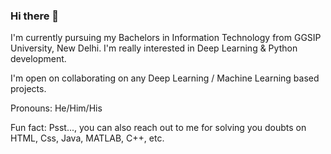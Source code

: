 ### Hi there 👋

I'm currently pursuing my Bachelors in Information Technology from GGSIP University, New Delhi. I'm really interested in Deep Learning & Python development. 

I'm open on collaborating on any Deep Learning / Machine Learning based projects. 


Pronouns: He/Him/His

Fun fact: Psst..., you can also reach out to me for solving you doubts on HTML, Css, Java, MATLAB, C++, etc.

<!--
**PRUBHTEJ/PRUBHTEJ** is a ✨ _special_ ✨ repository because its `README.md` (this file) appears on your GitHub profile.

Here are some ideas to get you started:

- 🔭 I’m currently working on ...
- 🌱 I’m currently learning ...
- 👯 I’m looking to collaborate on ...
- 🤔 I’m looking for help with ...
- 💬 Ask me about ...
- 📫 How to reach me: ...
- 😄 Pronouns: ...
- ⚡ Fun fact: ...
-->
